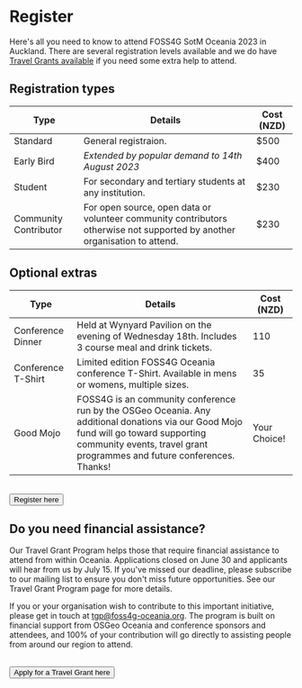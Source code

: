 # Register

Here's all you need to know to attend FOSS4G SotM Oceania 2023 in Auckland.
There are several registration levels available and we do have
[Travel Grants available](https://osgeo-oceania.org/foss4g23_travel-grant-program/) if you need some extra help to attend.

## Registration types

| Type                  | Details                                                                                                                   | Cost (NZD) |
| --------------------- | ------------------------------------------------------------------------------------------------------------------------- | ---------- |
| Standard              | General registraion.                                                                                                      | $500       |
| Early Bird            | *Extended by popular demand to 14th August 2023*                                                                          | $400       |
| Student               | For secondary and tertiary students at any institution.                                                                   | $230       |
| Community Contributor | For open source, open data or volunteer community contributors otherwise not supported by another organisation to attend. | $230       |

## Optional extras

| Type               | Details                                                                                                                                                                                                         | Cost (NZD)   |
| ------------------ | --------------------------------------------------------------------------------------------------------------------------------------------------------------------------------------------------------------- | ------------ |
| Conference Dinner  | Held at Wynyard Pavilion on the evening of Wednesday 18th. Includes 3 course meal and drink tickets.                                                                                                            | 110          |
| Conference T-Shirt | Limited edition FOSS4G Oceania conference T-Shirt. Available in mens or womens, multiple sizes.                                                                                                                 | 35           |
| Good Mojo          | FOSS4G is an community conference run by the OSGeo Oceania. Any additional donations via our Good Mojo fund will go toward supporting community events, travel grant programmes and future conferences. Thanks! | Your Choice! |

<br />
<button target="https://ti.to/osgeo-oceania/foss4g-sotm-oceania-2023">
    Register here
</button>

## Do you need financial assistance?

Our Travel Grant Program helps those that require financial assistance to attend from within Oceania. Applications closed on June 30 and applicants will hear from us by July 15. If you've missed our deadline, please subscribe to our mailing list to ensure you don't miss future opportunities. See our Travel Grant Program page for more details.

If you or your organisation wish to contribute to this important initiative, please get in touch at tgp@foss4g-oceania.org. The program is built on financial support from OSGeo Oceania and conference sponsors and attendees, and 100% of your contribution will go directly to assisting people from around our region to attend.

<br />
<button target="https://docs.google.com/forms/d/e/1FAIpQLScpovAkdHyIz4ariAHpR8pRpmtjpM6piaDrdOBA1Wo-t9f56Q/viewform">
    Apply for a Travel Grant here
</button>

<!-- page name: Attend
everything needs to be linked to a page
venues need to be included
update with Pretalx link
status: ongoing development
 need to add in links to all - which will change in August when we get the full program
can this have a index for the child pages-->
